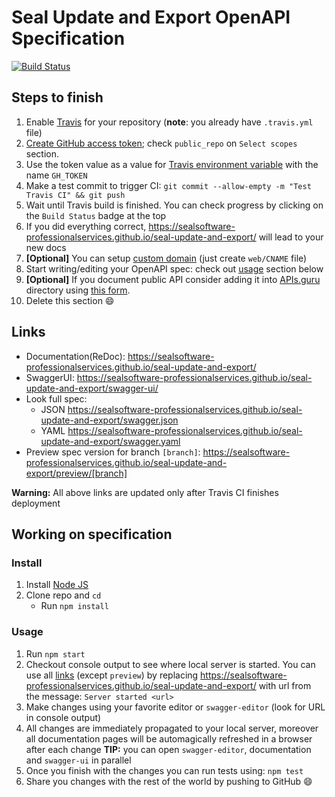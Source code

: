 # Seal Update and Export OpenAPI Specification
[![Build Status](https://travis-ci.org/SealSoftware-ProfessionalServices/seal-update-and-export.svg?branch=master)](https://travis-ci.org/SealSoftware-ProfessionalServices/seal-update-and-export)

## Steps to finish

1. Enable [Travis](https://docs.travis-ci.com/user/getting-started/#To-get-started-with-Travis-CI%3A) for your repository (**note**: you already have `.travis.yml` file)
2. [Create GitHub access token](https://help.github.com/articles/creating-an-access-token-for-command-line-use/); check `public_repo` on `Select scopes` section.
3. Use the token value as a value for [Travis environment variable](https://docs.travis-ci.com/user/environment-variables/#Defining-Variables-in-Repository-Settings) with the name `GH_TOKEN`
4. Make a test commit to trigger CI: `git commit --allow-empty -m "Test Travis CI" && git push`
5. Wait until Travis build is finished. You can check progress by clicking on the `Build Status` badge at the top
6. If you did everything correct, https://sealsoftware-professionalservices.github.io/seal-update-and-export/ will lead to your new docs
7. **[Optional]** You can setup [custom domain](https://help.github.com/articles/using-a-custom-domain-with-github-pages/) (just create `web/CNAME` file)
8. Start writing/editing your OpenAPI spec: check out [usage](#usage) section below
9. **[Optional]** If you document public API consider adding it into [APIs.guru](https://APIs.guru) directory using [this form](https://apis.guru/add-api/).
10. Delete this section :smile:

## Links

- Documentation(ReDoc): https://sealsoftware-professionalservices.github.io/seal-update-and-export/
- SwaggerUI: https://sealsoftware-professionalservices.github.io/seal-update-and-export/swagger-ui/
- Look full spec:
    + JSON https://sealsoftware-professionalservices.github.io/seal-update-and-export/swagger.json
    + YAML https://sealsoftware-professionalservices.github.io/seal-update-and-export/swagger.yaml
- Preview spec version for branch `[branch]`: https://sealsoftware-professionalservices.github.io/seal-update-and-export/preview/[branch]

**Warning:** All above links are updated only after Travis CI finishes deployment

## Working on specification
### Install

1. Install [Node JS](https://nodejs.org/)
2. Clone repo and `cd`
    + Run `npm install`

### Usage

1. Run `npm start`
2. Checkout console output to see where local server is started. You can use all [links](#links) (except `preview`) by replacing https://sealsoftware-professionalservices.github.io/seal-update-and-export/ with url from the message: `Server started <url>`
3. Make changes using your favorite editor or `swagger-editor` (look for URL in console output)
4. All changes are immediately propagated to your local server, moreover all documentation pages will be automagically refreshed in a browser after each change
**TIP:** you can open `swagger-editor`, documentation and `swagger-ui` in parallel
5. Once you finish with the changes you can run tests using: `npm test`
6. Share you changes with the rest of the world by pushing to GitHub :smile:
